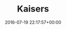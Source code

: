 ---
title:		"Kaisers"
type:		"photos"
mediatype:		"upload"
location:		"Berlin, Germany"
date:		"2016-07-19 22:17:57+00:00"
album:		"experimental"
filename:		"kaisers.md"
series:		"candid"
cl_public_id:		"experimental/kaisers"
cl_version:		1497004538
format:		"tiff"
bytes:		1913652
width:		961
height:		1440
colours:
- "#D7CFCD"
- "#CEDDE2"
- "#817671"
- "#BFC3D0"
- "#36201B"
- "#787B89"
- "#35322E"
- "#815C4A"
- "#7A433D"
- "#0C1216"
- "#D28A84"
- "#7D7D72"
- "#CD9073"
- "#CBC1C9"
- "#D5E1DD"
- "#080A0E"
- "#CACAC5"
- "#76858C"
- "#826D52"
- "#858ACD"
- "#2F2D32"
- "#6B7C72"
- "#837881"
- "#50538A"
exposure_mode:		"Auto"
program:		"Aperture-priority AE"
aperture:		"1.4"
focal_length:		"50.0 mm"
iso:		"640"
shutter_speed:		"1/200"
metering:		"Spot"
flash:		"Off, Did not fire"
white_balance:		"Custom"
colour_temp:		"2800"
has_crop:		"false"
orientation:		"Horizontal (normal)"
camera_model:		"NIKON D800"
lens_info:		"Nikon Nikkor 50mm f/1.4"
artist:		"No artist info"
x_resolution:		"300"
y_resolution:		"300"
---